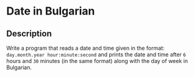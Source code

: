 # Date in Bulgarian

## Description
Write a program that reads a date and time given in the format: `day.month.year hour:minute:second` and prints the date and time after `6` hours and `30` minutes (in the same format) along with the day of week in Bulgarian.
